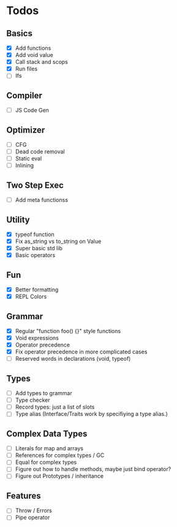 # Todos

## Basics
- [x] Add functions
- [x] Add void value
- [x] Call stack and scops
- [x] Run files
- [ ] Ifs

## Compiler
- [ ] JS Code Gen

## Optimizer
- [ ] CFG
- [ ] Dead code removal
- [ ] Static eval
- [ ] Inlining

## Two Step Exec
- [ ] Add meta functionss

## Utility
- [x] typeof function
- [x] Fix as_string vs to_string on Value
- [x] Super basic std lib
- [x] Basic operators

## Fun
- [x] Better formatting
- [x] REPL Colors

## Grammar
- [x] Regular "function foo() {}" style functions
- [x] Void expressions
- [x] Operator precedence
- [x] Fix operator precedence in more complicated cases
- [ ] Reserved words in declarations (void, typeof)

## Types
- [ ] Add types to grammar
- [ ] Type checker
- [ ] Record types: just a list of slots
- [ ] Type alias (Interface/Traits work by specifiying a type alias.)

## Complex Data Types
- [ ] Literals for map and arrays
- [ ] References for complex types / GC
- [ ] Equal for complex types
- [ ] Figure out how to handle methods, maybe just bind operator?
- [ ] Figure out Prototypes / inheritance

## Features
- [ ] Throw / Errors
- [ ] Pipe operator
